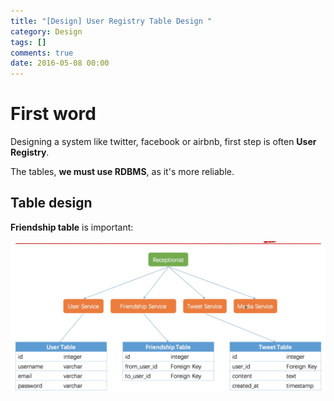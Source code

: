 ```yaml
---
title: "[Design] User Registry Table Design "
category: Design
tags: []
comments: true
date: 2016-05-08 00:00
---
```



# First word

Designing a system like twitter, facebook or airbnb, first step is often **User Registry**.

The tables, **we must use RDBMS**, as it's more reliable.

## Table design

**Friendship table** is important:

![](/images/design-user-registry-tables.png)
